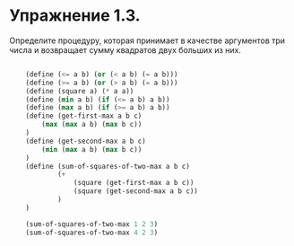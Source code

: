 # Упражнение 1.3.
Определите процедуру, которая принимает в качестве аргументов три числа и возвращает сумму
квадратов двух больших из них.

```scheme

    (define (<= a b) (or (< a b) (= a b)))
    (define (>= a b) (or (> a b) (= a b)))
    (define (square a) (* a a))
    (define (min a b) (if (<= a b) a b))
    (define (max a b) (if (>= a b) a b))
    (define (get-first-max a b c) 
        (max (max a b) (max b c))
    )
    (define (get-second-max a b c) 
        (min (max a b) (max b c))
    )
    (define (sum-of-squares-of-two-max a b c) 
            (+
                (square (get-first-max a b c))
                (square (get-second-max a b c))
            )
    )

    (sum-of-squares-of-two-max 1 2 3)
    (sum-of-squares-of-two-max 4 2 3)
```